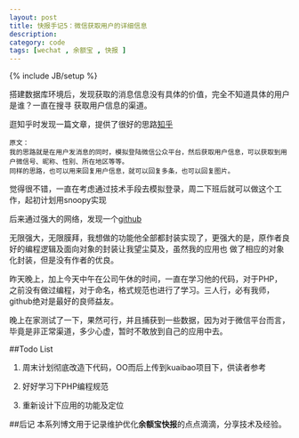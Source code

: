 ```yaml
---
layout: post
title: 快报手记5：微信获取用户的详细信息
description: 
category: code
tags: [wechat , 余额宝 , 快报 ]
---
```

{% include JB/setup %}

搭建数据库环境后，发现获取的消息信息没有具体的价值，完全不知道具体的用户是谁？一直在搜寻
获取用户信息的渠道。

逛知乎时发现一篇文章，提供了很好的思路[知乎](http://www.zhihu.com/question/20956354?nr=1)

	原文：
	我的思路就是在用户发消息的同时，模拟登陆微信公众平台，然后获取用户信息，可以获取到用户微信号、昵称、性别、所在地区等等。
	同样的思路，也可以用来回复用户信息，就可以回复多条，也可以回复图片。

	
觉得很不错，一直在考虑通过技术手段去模拟登录，周二下班后就可以做这个工作，起初计划用snoopy实现

后来通过强大的网络，发现一个[github](https://github.com/dodgepudding/wechat-php-sdk)

无限强大，无限膜拜，我想做的功能他全部都封装实现了，更强大的是，原作者良好的编程逻辑及面向对象的封装让我望尘莫及，虽然我的应用也
做了相应的对象化封装，但是没有作者的优良。

昨天晚上，加上今天中午在公司午休的时间，一直在学习他的代码，对于PHP，之前没有做过编程，对于命名，格式规范也进行了学习。三人行，必有我师，
github绝对是最好的良师益友。

晚上在家测试了一下，果然可行，并且捕获到一些数据，因为对于微信平台而言，毕竟是非正常渠道，多少心虚，暂时不敢放到自己的应用中去。

##Todo List

  1.  周末计划彻底改造下代码，OO而后上传到kuaibao项目下，供读者参考
  
  2.  好好学习下PHP编程规范
  
  3.  重新设计下应用的功能及定位
  
  
##后记
本系列博文用于记录维护优化**余额宝快报**的点点滴滴，分享技术及经验。